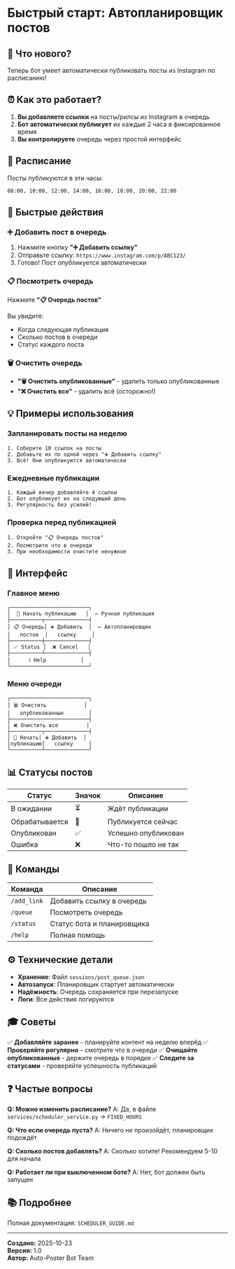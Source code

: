 # Быстрый старт: Автопланировщик постов

## 🚀 Что нового?

Теперь бот умеет автоматически публиковать посты из Instagram по расписанию!

## ⏰ Как это работает?

1. **Вы добавляете ссылки** на посты/рилсы из Instagram в очередь
2. **Бот автоматически публикует** их каждые 2 часа в фиксированное время
3. **Вы контролируете** очередь через простой интерфейс

## 📅 Расписание

Посты публикуются в эти часы:
```
08:00, 10:00, 12:00, 14:00, 16:00, 18:00, 20:00, 22:00
```

## 🎯 Быстрые действия

### ➕ Добавить пост в очередь
1. Нажмите кнопку **"➕ Добавить ссылку"**
2. Отправьте ссылку: `https://www.instagram.com/p/ABC123/`
3. Готово! Пост опубликуется автоматически

### 📋 Посмотреть очередь
Нажмите **"📋 Очередь постов"**

Вы увидите:
- Когда следующая публикация
- Сколько постов в очереди
- Статус каждого поста

### 🗑️ Очистить очередь
- **"🗑️ Очистить опубликованные"** - удалить только опубликованные
- **"❌ Очистить все"** - удалить всё (осторожно!)

## 💡 Примеры использования

### Запланировать посты на неделю
```
1. Соберите 10 ссылок на посты
2. Добавьте их по одной через "➕ Добавить ссылку"
3. Всё! Они опубликуются автоматически
```

### Ежедневные публикации
```
1. Каждый вечер добавляйте 4 ссылки
2. Бот опубликует их на следующий день
3. Регулярность без усилий!
```

### Проверка перед публикацией
```
1. Откройте "📋 Очередь постов"
2. Посмотрите что в очереди
3. При необходимости очистите ненужное
```

## 🎨 Интерфейс

### Главное меню
```
┌─────────────────────────┐
│  🚀 Начать публикацию   │  ← Ручная публикация
├──────────┬──────────────┤
│ 📋 Очередь│ ➕ Добавить  │  ← Автопланировщик
│   постов  │   ссылку     │
├──────────┼──────────────┤
│ ✅ Status │  ❌ Cancel   │
├──────────┴──────────────┤
│      ℹ️ Help           │
└─────────────────────────┘
```

### Меню очереди
```
┌─────────────────────────┐
│ 🗑️ Очистить            │
│   опубликованные        │
├─────────────────────────┤
│ ❌ Очистить все         │
├──────────┬──────────────┤
│ 🚀 Начать│ ➕ Добавить  │
│публикацию│   ссылку     │
└──────────┴──────────────┘
```

## 📊 Статусы постов

| Статус | Значок | Описание |
|--------|--------|----------|
| В ожидании | ⏳ | Ждёт публикации |
| Обрабатывается | 🔄 | Публикуется сейчас |
| Опубликован | ✅ | Успешно опубликован |
| Ошибка | ❌ | Что-то пошло не так |

## 🔧 Команды

| Команда | Описание |
|---------|----------|
| `/add_link` | Добавить ссылку в очередь |
| `/queue` | Посмотреть очередь |
| `/status` | Статус бота и планировщика |
| `/help` | Полная помощь |

## ⚙️ Технические детали

- **Хранение**: Файл `sessions/post_queue.json`
- **Автозапуск**: Планировщик стартует автоматически
- **Надёжность**: Очередь сохраняется при перезапуске
- **Логи**: Все действия логируются

## 🎓 Советы

✅ **Добавляйте заранее** - планируйте контент на неделю вперёд
✅ **Проверяйте регулярно** - смотрите что в очереди
✅ **Очищайте опубликованные** - держите очередь в порядке
✅ **Следите за статусами** - проверяйте успешность публикаций

## ❓ Частые вопросы

**Q: Можно изменить расписание?**
A: Да, в файле `services/scheduler_service.py` → `FIXED_HOURS`

**Q: Что если очередь пуста?**
A: Ничего не произойдёт, планировщик подождёт

**Q: Сколько постов добавлять?**
A: Сколько хотите! Рекомендуем 5-10 для начала

**Q: Работает ли при выключенном боте?**
A: Нет, бот должен быть запущен

## 📚 Подробнее

Полная документация: `SCHEDULER_GUIDE.md`

---

**Создано:** 2025-10-23  
**Версия:** 1.0  
**Автор:** Auto-Poster Bot Team

